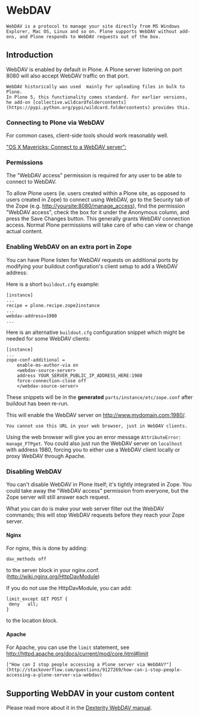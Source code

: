# WebDAV

```{admonition} Description
WebDAV is a protocol to manage your site directly from MS Windows
Explorer, Mac OS, Linux and so on. Plone supports WebDAV without add-ons, and Plone responds to WebDAV requests out of the box.
```

## Introduction

WebDAV is enabled by default in Plone. A Plone server listening on port 8080 will also
accept WebDAV traffic on that port.

```{note}
WebDAV historically was used  mainly for uploading files in bulk to Plone.
In Plone 5, this functionality comes standard. For earlier versions, he add-on [collective.wildcardfoldercontents](https://pypi.python.org/pypi/wildcard.foldercontents) provides this.
```

### Connecting to Plone via WebDAV

For common cases, client-side tools should work reasonably well.

["OS X Mavericks: Connect to a WebDAV server":](https://support.apple.com/kb/PH13859)

### Permissions

The "WebDAV access" permission is required for any user to be able to connect to WebDAV.

To allow Plone users (ie. users created within a Plone site, as opposed to users created in Zope) to connect using WebDAV, go to the Security tab of the Zope (e.g. <http://yoursite:8080/manage_access>), find the permission "WebDAV access", check the box for it under the Anonymous column, and press the Save Changes button.
This generally grants WebDAV connection access.
Normal Plone permissions will take care of who can view or change actual content.

### Enabling WebDAV on an extra port in Zope

You can have Plone listen for WebDAV requests on additional ports by modifying your buildout configuration's client setup to add a WebDAV address:

Here is a short `buildout.cfg` example:

```
[instance]
...
recipe = plone.recipe.zope2instance
...
webdav-address=1980
...
```

Here is an alternative `buildout.cfg` configuration snippet which might be needed for some WebDAV clients:

```
[instance]
...
zope-conf-additional =
    enable-ms-author-via on
    <webdav-source-server>
    address YOUR_SERVER_PUBLIC_IP_ADDRESS_HERE:1980
    force-connection-close off
    </webdav-source-server>
```

These snippets will be in the **generated** `parts/instance/etc/zope.conf`
after buildout has been re-run.

This will enable the WebDAV server on <http://www.mydomain.com:1980/>.

```{note}
You cannot use this URL in your web browser, just in WebDAV clients.
```

Using the web browser will give you an error message `AttributeError:
manage_FTPget`. You could also just run the WebDAV server on `localhost`
with address 1980, forcing you to either use a WebDAV client locally or
proxy WebDAV through Apache.

### Disabling WebDAV

You can't disable WebDAV in Plone itself; it's tightly integrated in Zope.
You could take away the "WebDAV access" permission from everyone, but the
Zope server will still answer each request.

What you can do is make your web server filter out the WebDAV commands;
this will stop WebDAV requests before they reach your Zope server.

#### Nginx

For nginx, this is done by adding:

```
dav_methods off
```

to the server block in your nginx.conf. (<http://wiki.nginx.org/HttpDavModule>)

If you do not use the HttpDavModule, you can add:

```
limit_except GET POST {
 deny   all;
}
```

to the location block.

#### Apache

For Apache, you can use the `limit` statement, see <http://httpd.apache.org/docs/current/mod/core.html#limit>

```{seealso}
["How can I stop people accessing a Plone server via WebDAV?"](http://stackoverflow.com/questions/9127269/how-can-i-stop-people-accessing-a-plone-server-via-webdav)
```

## Supporting WebDAV in your custom content

Please read more about it in the [Dexterity WebDAV manual](https://github.com/plone/plone.dexterity/blob/master/docs/WebDAV.txt).
